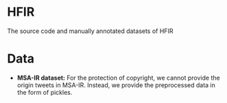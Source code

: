 # HFIR
The source code and manually annotated datasets of HFIR
# Data
- **MSA-IR dataset:** For the protection of copyright, we cannot provide the origin tweets in MSA-IR. Instead, we provide the preprocessed data in the form of pickles.
